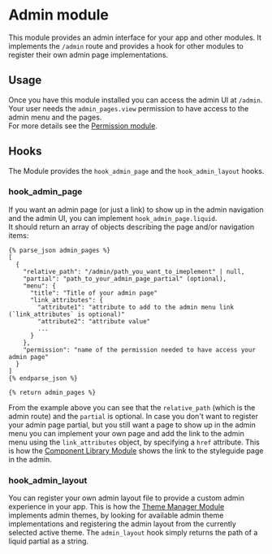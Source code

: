# Admin module

This module provides an admin interface for your app and other modules. It implements the `/admin` route and provides a hook for other modules to register their own admin page implementations.

## Usage
Once you have this module installed you can access the admin UI at `/admin`. Your user needs the `admin_pages.view` permission to have access to the admin menu and the pages.  
For more details see the [Permission module](https://github.com/Platform-OS/pos-module-permission).

## Hooks

The Module provides the `hook_admin_page` and the `hook_admin_layout` hooks.

### hook_admin_page
If you want an admin page (or just a link) to show up in the admin navigation and the admin UI, you can implement `hook_admin_page.liquid`.  
It should return an array of objects describing the page and/or navigation items:
```
{% parse_json admin_pages %}
[
  {
    "relative_path": "/admin/path_you_want_to_imeplement" | null,
    "partial": "path_to_your_admin_page_partial" (optional),
    "menu": {
      "title": "Title of your admin page"
      "link_attributes": {
        "attribute1": "attribute to add to the admin menu link (`link_attributes` is optional)"
        "attribute2": "attribute value"
        ...
      }
    },
    "permission": "name of the permission needed to have access your admin page"
  }
]
{% endparse_json %}

{% return admin_pages %}
```
From the example above you can see that the `relative_path` (which is the admin route) and the `partial` is optional. In case you don't want to register your admin page partial, but you still want a page to show up in the admin menu you can implement your own page and add the link to the admin menu using the `link_attributes` object, by specifying a `href` attribute. This is how the [Component Library Module](https://github.com/Platform-OS/pos-module-components) shows the link to the styleguide page in the admin.

### hook_admin_layout
You can register your own admin layout file to provide a custom admin experience in your app.
This is how the [Theme Manager Module](https://github.com/Platform-OS/pos-module-theme-manager) implements admin themes, by looking for available admin theme implementations and registering the admin layout from the currently selected active theme.
The `admin_layout` hook simply returns the path of a liquid partial as a string.
